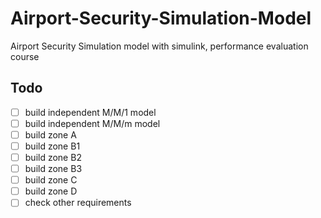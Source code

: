 # Airport-Security-Simulation-Model
Airport Security Simulation model with simulink, performance evaluation course


## Todo 
* [ ] build independent M/M/1 model
* [ ] build independent M/M/m model
* [ ] build zone A
* [ ] build zone B1
* [ ] build zone B2
* [ ] build zone B3
* [ ] build zone C
* [ ] build zone D
* [ ] check other requirements